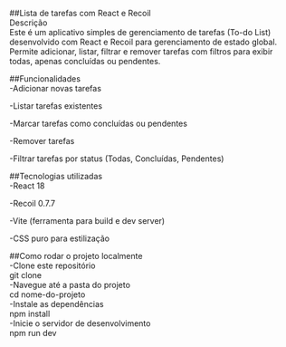 ##Lista de tarefas com React e Recoil  
Descrição  
Este é um aplicativo simples de gerenciamento de tarefas (To-do List) desenvolvido com React e Recoil para gerenciamento de estado global. Permite adicionar, listar, filtrar e remover tarefas com filtros para exibir todas, apenas concluídas ou pendentes.  

##Funcionalidades  
-Adicionar novas tarefas  

-Listar tarefas existentes  

-Marcar tarefas como concluídas ou pendentes  

-Remover tarefas  

-Filtrar tarefas por status (Todas, Concluídas, Pendentes)  

##Tecnologias utilizadas  
-React 18  

-Recoil 0.7.7  

-Vite (ferramenta para build e dev server)  

-CSS puro para estilização 

 ##Como rodar o projeto localmente  
 -Clone este repositório  
git clone  
-Navegue até a pasta do projeto  
cd nome-do-projeto  
-Instale as dependências  
npm install  
-Inicie o servidor de desenvolvimento  
npm run dev  
